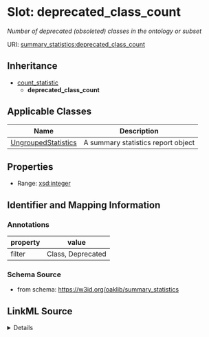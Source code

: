 # Slot: deprecated_class_count
_Number of deprecated (obsoleted) classes in the ontology or subset_


URI: [summary_statistics:deprecated_class_count](https://w3id.org/oaklib/summary_statistics.deprecated_class_count)




## Inheritance

* [count_statistic](count_statistic.md)
    * **deprecated_class_count**





## Applicable Classes

| Name | Description |
| --- | --- |
[UngroupedStatistics](UngroupedStatistics.md) | A summary statistics report object






## Properties

* Range: [xsd:integer](http://www.w3.org/2001/XMLSchema#integer)







## Identifier and Mapping Information





### Annotations

| property | value |
| --- | --- |
| filter | Class, Deprecated |



### Schema Source


* from schema: https://w3id.org/oaklib/summary_statistics




## LinkML Source

<details>
```yaml
name: deprecated_class_count
annotations:
  filter:
    tag: filter
    value: Class, Deprecated
description: Number of deprecated (obsoleted) classes in the ontology or subset
from_schema: https://w3id.org/oaklib/summary_statistics
rank: 1000
is_a: count_statistic
alias: deprecated_class_count
owner: UngroupedStatistics
domain_of:
- UngroupedStatistics
slot_group: class_statistic_group
range: integer

```
</details>